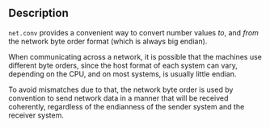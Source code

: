 ## Description

`net.conv` provides a convenient way to convert number values *to*,
and *from* the network byte order format (which is always big endian).

When communicating across a network, it is possible that the machines
use different byte orders, since the host format of each system can
vary, depending on the CPU, and on most systems, is usually
little endian.

To avoid mismatches due to that, the network byte order is used by
convention to send network data in a manner that will be received
coherently, regardless of the endianness of the sender system and
the receiver system.
